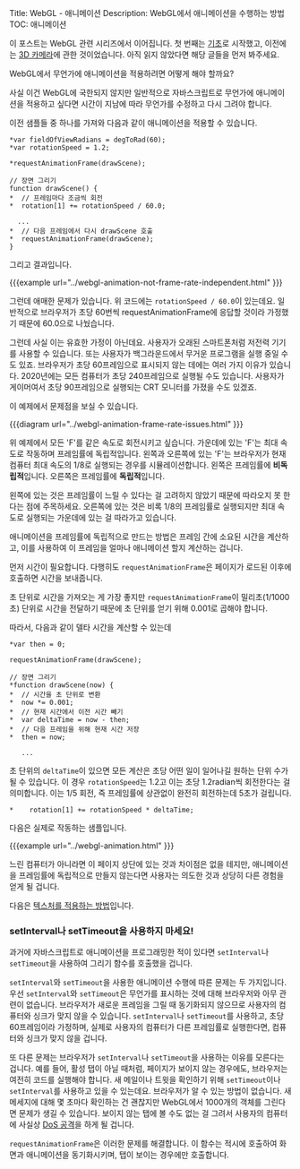 Title: WebGL - 애니메이션
Description: WebGL에서 애니메이션을 수행하는 방법
TOC: 애니메이션


이 포스트는 WebGL 관련 시리즈에서 이어집니다.
첫 번째는 [기초](webgl-fundamentals.html)로 시작했고, 이전에는 [3D 카메라](webgl-3d-camera.html)에 관한 것이었습니다.
아직 읽지 않았다면 해당 글들을 먼저 봐주세요.

WebGL에서 무언가에 애니메이션을 적용하려면 어떻게 해야 할까요?

사실 이건 WebGL에 국한되지 않지만 일반적으로 자바스크립트로 무언가에 애니메이션을 적용하고 싶다면 시간이 지남에 따라 무언가를 수정하고 다시 그려야 합니다.

이전 샘플들 중 하나를 가져와 다음과 같이 애니메이션을 적용할 수 있습니다.

    *var fieldOfViewRadians = degToRad(60);
    *var rotationSpeed = 1.2;

    *requestAnimationFrame(drawScene);

    // 장면 그리기
    function drawScene() {
    *  // 프레임마다 조금씩 회전
    *  rotation[1] += rotationSpeed / 60.0;

      ...
    *  // 다음 프레임에서 다시 drawScene 호출
    *  requestAnimationFrame(drawScene);
    }

그리고 결과입니다.

{{{example url="../webgl-animation-not-frame-rate-independent.html" }}}

그런데 애매한 문제가 있습니다.
위 코드에는 `rotationSpeed / 60.0`이 있는데요.
일반적으로 브라우저가 초당 60번씩 requestAnimationFrame에 응답할 것이라 가정했기 때문에 60.0으로 나눴습니다.

그런데 사실 이는 유효한 가정이 아닌데요.
사용자가 오래된 스마트폰처럼 저전력 기기를 사용할 수 있습니다.
또는 사용자가 백그라운드에서 무거운 프로그램을 실행 중일 수도 있죠.
브라우저가 초당 60프레임으로 표시되지 않는 데에는 여러 가지 이유가 있습니다.
2020년에는 모든 컴퓨터가 초당 240프레임으로 실행될 수도 있습니다.
사용자가 게이머여서 초당 90프레임으로 실행되는 CRT 모니터를 가졌을 수도 있겠죠.

이 예제에서 문제점을 보실 수 있습니다.

{{{diagram url="../webgl-animation-frame-rate-issues.html" }}}

위 예제에서 모든 'F'를 같은 속도로 회전시키고 싶습니다.
가운데에 있는 'F'는 최대 속도로 작동하며 프레임률에 독립적입니다.
왼쪽과 오른쪽에 있는 'F'는 브라우저가 현재 컴퓨터 최대 속도의 1/8로 실행되는 경우를 시뮬레이션합니다.
왼쪽은 프레임률에 **비독립적**입니다.
오른쪽은 프레임률에 **독립적**입니다.

왼쪽에 있는 것은 프레임률이 느릴 수 있다는 걸 고려하지 않았기 때문에 따라오지 못 한다는 점에 주목하세요.
오른쪽에 있는 것은 비록 1/8의 프레임률로 실행되지만 최대 속도로 실행되는 가운데에 있는 걸 따라가고 있습니다.

애니메이션을 프레임률에 독립적으로 만드는 방법은 프레임 간에 소요된 시간을 계산하고, 이를 사용하여 이 프레임을 얼마나 애니메이션 할지 계산하는 겁니다.

먼저 시간이 필요합니다.
다행히도 `requestAnimationFrame`은 페이지가 로드된 이후에 호출하면 시간을 보내줍니다. 

초 단위로 시간을 가져오는 게 가장 좋지만 `requestAnimationFrame`이 밀리초(1/1000초) 단위로 시간을 전달하기 때문에 초 단위를 얻기 위해 0.001로 곱해야 합니다.

따라서, 다음과 같이 델타 시간을 계산할 수 있는데

    *var then = 0;

    requestAnimationFrame(drawScene);

    // 장면 그리기
    *function drawScene(now) {
    *  // 시간을 초 단위로 변환
    *  now *= 0.001;
    *  // 현재 시간에서 이전 시간 빼기
    *  var deltaTime = now - then;
    *  // 다음 프레임을 위해 현재 시간 저장
    *  then = now;

       ...

초 단위의 `deltaTime`이 있으면 모든 계산은 초당 어떤 일이 일어나길 원하는 단위 수가 될 수 있습니다.
이 경우 `rotationSpeed`는 1.2고 이는 초당 1.2radian씩 회전한다는 걸 의미합니다.
이는 1/5 회전, 즉 프레임률에 상관없이 완전히 회전하는데 5초가 걸립니다.

    *    rotation[1] += rotationSpeed * deltaTime;

다음은 실제로 작동하는 샘플입니다.

{{{example url="../webgl-animation.html" }}}

느린 컴퓨터가 아니라면 이 페이지 상단에 있는 것과 차이점은 없을 테지만, 애니메이션을 프레임률에 독립적으로 만들지 않는다면 사용자는 의도한 것과 상당히 다른 경험을 얻게 될 겁니다.

다음은 [텍스처를 적용하는 방법](webgl-3d-textures.html)입니다.

<div class="webgl_bottombar">
<h3>setInterval나 setTimeout을 사용하지 마세요!</h3>
<p>
과거에 자바스크립트로 애니메이션을 프로그래밍한 적이 있다면 <code>setInterval</code>나 <code>setTimeout</code>을 사용하여 그리기 함수를 호출했을 겁니다.
</p>
<p>
<code>setInterval</code>와 <code>setTimeout</code>을 사용한 애니메이션 수행에 따른 문제는 두 가지입니다.
우선 <code>setInterval</code>와 <code>setTimeout</code>은 무언가를 표시하는 것에 대해 브라우저와 아무 관련이 없습니다.
브라우저가 새로운 프레임을 그릴 때 동기화되지 않으므로 사용자의 컴퓨터와 싱크가 맞지 않을 수 있습니다.
<code>setInterval</code>나 <code>setTimeout</code>를 사용하고, 초당 60프레임이라 가정하며, 실제로 사용자의 컴퓨터가 다른 프레임률로 실행한다면, 컴퓨터와 싱크가 맞지 않을 겁니다.
</p>
<p>
또 다른 문제는 브라우저가 <code>setInterval</code>나 <code>setTimeout</code>을 사용하는 이유를 모른다는 겁니다.
예를 들어, 활성 탭이 아닐 때처럼, 페이지가 보이지 않는 경우에도, 브라우저는 여전히 코드를 실행해야 합니다.
새 메일이나 트윗을 확인하기 위해 <code>setTimeout</code>이나 <code>setInterval</code>를 사용하고 있을 수 있는데요.
브라우저가 알 수 있는 방법이 없습니다.
새 메세지에 대해 몇 초마다 확인하는 건 괜찮지만 WebGL에서 1000개의 객체를 그린다면 문제가 생길 수 있습니다.
보이지 않는 탭에 볼 수도 없는 걸 그려서 사용자의 컴퓨터에 사실상 <a target="_blank" href="https://ko.wikipedia.org/wiki/%EC%84%9C%EB%B9%84%EC%8A%A4_%EA%B1%B0%EB%B6%80_%EA%B3%B5%EA%B2%A9">DoS 공격</a>을 하게 될 겁니다.
</p>
<p>
<code>requestAnimationFrame</code>은 이러한 문제를 해결합니다.
이 함수는 적시에 호출하여 화면과 애니메이션을 동기화시키며, 탭이 보이는 경우에만 호출합니다.
</p>
</div>

